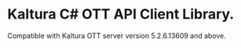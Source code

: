 # Kaltura C# OTT API Client Library.
Compatible with Kaltura OTT server version 5.2.6.13609 and above.
